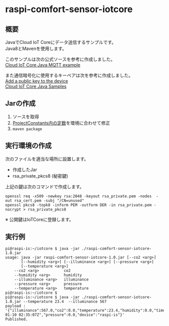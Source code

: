 # raspi-comfort-sensor-iotcore

## 概要
JavaでCloud IoT Coreにデータ送信するサンプルです。  
Java8とMavenを使用します。

このサンプルは次の公式ソースを参考に作成しました。   
[Cloud IoT Core Java MQTT example](https://github.com/GoogleCloudPlatform/java-docs-samples/tree/master/iot/api-client/manager#cloud-iot-core-java-mqtt-example)

また通信暗号化に使用するキーペアは次を参考に作成しました。  
[Add a public key to the device](https://cloud.google.com/iot/docs/quickstart#add_a_public_key_to_the_device)  
[Cloud IoT Core Java Samples](https://github.com/GoogleCloudPlatform/java-docs-samples/blob/master/iot/api-client/README.md#quickstart)  

## Jarの作成

1. ソースを取得  
1. [ProjectConstants内の定数](https://github.com/tnagao3000/raspi-comfort-sensor-iotcore/blob/master/src/main/java/example/iotcore/ProjectConstants.java)を環境に合わせて修正  
1. `maven package`


## 実行環境の作成

次のファイルを適当な場所に設置します。  

- 作成したJar  
- rsa_private_pkcs8 (秘密鍵)  

上記の鍵は次のコマンドで作成します。  
```
openssl req -x509 -newkey rsa:2048 -keyout rsa_private.pem -nodes  -out rsa_cert.pem -subj "/CN=unused"
openssl pkcs8 -topk8 -inform PEM -outform DER -in rsa_private.pem -nocrypt > rsa_private_pkcs8
```
※ 公開鍵はIoTCoreに登録します。  

## 実行例

```
pi@raspi-is:~/iotcore $ java -jar ./raspi-comfort-sensor-iotcore-1.0.jar 
usage: java -jar raspi-comfort-sensor-iotcore-1.0.jar [--co2 <arg>]
       [--humidity <arg>] [--illuminance <arg>] [--pressure <arg>]
       [--temperature <arg>]
    --co2 <arg>           co2
    --humidity <arg>      humidity
    --illuminance <arg>   illuminance
    --pressure <arg>      pressure
    --temperature <arg>   temperature
pi@raspi-is:~/iotcore $ 
pi@raspi-is:~/iotcore $ java -jar ./raspi-comfort-sensor-iotcore-1.0.jar --temperature 23.4  --illuminance 567
payload : '{"illuminance":567.0,"co2":0.0,"temperature":23.4,"humidity":0.0,"time":"2018-01-10 02:35:07Z","pressure":0.0,"device":"raspi-is"}'
Published.
```
